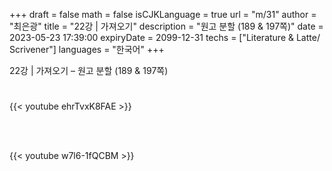 +++
draft = false
math = false
isCJKLanguage = true
url = "m/31"
author = "최은광"
title = "22강 | 가져오기"
description = "원고 분할 (189 & 197쪽)"
date = 2023-05-23 17:39:00
expiryDate = 2099-12-31
techs = ["Literature & Latte/ Scrivener"]
languages = "한국어"
+++

22강 | 가져오기 – 원고 분할 (189 & 197쪽)

<!--more--> 

#

{{< youtube ehrTvxK8FAE >}}

<br><br>

{{< youtube w7l6-1fQCBM >}}

#